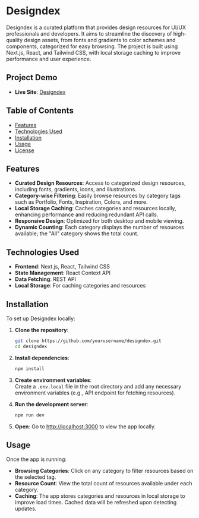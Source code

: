 # Designdex

Designdex is a curated platform that provides design resources for UI/UX professionals and developers. It aims to streamline the discovery of high-quality design assets, from fonts and gradients to color schemes and components, categorized for easy browsing. The project is built using Next.js, React, and Tailwind CSS, with local storage caching to improve performance and user experience.

## Project Demo
- **Live Site**: [Designdex](https://designdex.vercel.app/)

## Table of Contents
- [Features](#features)
- [Technologies Used](#technologies-used)
- [Installation](#installation)
- [Usage](#usage)
- [License](#license)

## Features

- **Curated Design Resources**: Access to categorized design resources, including fonts, gradients, icons, and illustrations.
- **Category-wise Filtering**: Easily browse resources by category tags such as Portfolio, Fonts, Inspiration, Colors, and more.
- **Local Storage Caching**: Caches categories and resources locally, enhancing performance and reducing redundant API calls.
- **Responsive Design**: Optimized for both desktop and mobile viewing.
- **Dynamic Counting**: Each category displays the number of resources available; the "All" category shows the total count.

## Technologies Used

- **Frontend**: Next.js, React, Tailwind CSS
- **State Management**: React Context API
- **Data Fetching**: REST API
- **Local Storage**: For caching categories and resources

## Installation

To set up Designdex locally:

1. **Clone the repository**:
    ```bash
    git clone https://github.com/yourusername/designdex.git
    cd designdex
    ```

2. **Install dependencies**:
    ```bash
    npm install
    ```

3. **Create environment variables**:  
   Create a `.env.local` file in the root directory and add any necessary environment variables (e.g., API endpoint for fetching resources).

4. **Run the development server**:
    ```bash
    npm run dev
    ```

5. **Open**:
   Go to [http://localhost:3000](http://localhost:3000) to view the app locally.

## Usage

Once the app is running:

- **Browsing Categories**: Click on any category to filter resources based on the selected tag.
- **Resource Count**: View the total count of resources available under each category.
- **Caching**: The app stores categories and resources in local storage to improve load times. Cached data will be refreshed upon detecting updates.
